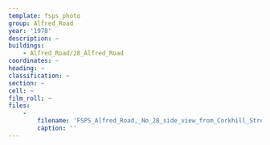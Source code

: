 ```yaml
---
template: fsps_photo
group: Alfred_Road
year: '1978'
description: ~
buildings:
    - Alfred_Road/28_Alfred_Road
coordinates: ~
heading: ~
classification: ~
section: ~
cell: ~
film_roll: ~
files:
    -
        filename: 'FSPS_Alfred_Road,_No_28_side_view_from_Corkhill_Street,_3-3-C_1978.png'
        caption: ''
---
```


